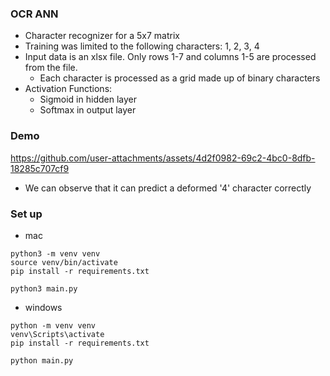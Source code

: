 ### OCR ANN
- Character recognizer for a 5x7 matrix
- Training was limited to the following characters: 1, 2, 3, 4
- Input data is an xlsx file. Only rows 1-7 and columns 1-5 are processed from the file. 
  - Each character is processed as a grid made up of binary characters
- Activation Functions:
  - Sigmoid in hidden layer
  - Softmax in output layer

### Demo

https://github.com/user-attachments/assets/4d2f0982-69c2-4bc0-8dfb-18285c707cf9

- We can observe that it can predict a deformed '4' character correctly 

### Set up 
- mac
```
python3 -m venv venv
source venv/bin/activate
pip install -r requirements.txt

python3 main.py
```

- windows
```
python -m venv venv
venv\Scripts\activate
pip install -r requirements.txt

python main.py
```



